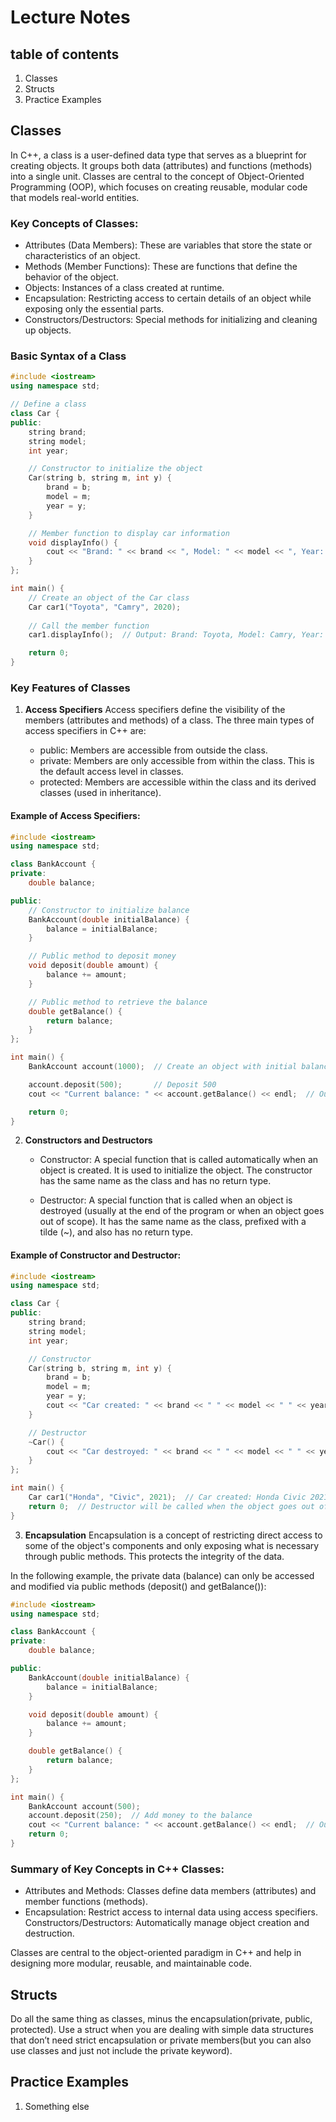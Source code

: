 # Lecture Notes

## table of contents
1. Classes 
2. Structs
3. Practice Examples

## Classes
In C++, a class is a user-defined data type that serves as a blueprint for creating objects. It groups both data (attributes) and functions (methods) into a single unit. Classes are central to the concept of Object-Oriented Programming (OOP), which focuses on creating reusable, modular code that models real-world entities.

### Key Concepts of Classes:
* Attributes (Data Members): These are variables that store the state or characteristics of an object.
* Methods (Member Functions): These are functions that define the behavior of the object.
* Objects: Instances of a class created at runtime.
* Encapsulation: Restricting access to certain details of an object while exposing only the essential parts.
* Constructors/Destructors: Special methods for initializing and cleaning up objects.


### Basic Syntax of a Class
```cpp
#include <iostream>
using namespace std;

// Define a class
class Car {
public:
    string brand;
    string model;
    int year;

    // Constructor to initialize the object
    Car(string b, string m, int y) {
        brand = b;
        model = m;
        year = y;
    }

    // Member function to display car information
    void displayInfo() {
        cout << "Brand: " << brand << ", Model: " << model << ", Year: " << year << endl;
    }
};

int main() {
    // Create an object of the Car class
    Car car1("Toyota", "Camry", 2020);
    
    // Call the member function
    car1.displayInfo();  // Output: Brand: Toyota, Model: Camry, Year: 2020

    return 0;
}
```

### Key Features of Classes
1. **Access Specifiers**
Access specifiers define the visibility of the members (attributes and methods) of a class. The three main types of access specifiers in C++ are:

   * public: Members are accessible from outside the class.
   * private: Members are only accessible from within the class. This is the default access level in classes.
   * protected: Members are accessible within the class and its derived classes (used in inheritance).

#### Example of Access Specifiers:
```cpp
#include <iostream>
using namespace std;

class BankAccount {
private:
    double balance;

public:
    // Constructor to initialize balance
    BankAccount(double initialBalance) {
        balance = initialBalance;
    }

    // Public method to deposit money
    void deposit(double amount) {
        balance += amount;
    }

    // Public method to retrieve the balance
    double getBalance() {
        return balance;
    }
};

int main() {
    BankAccount account(1000);  // Create an object with initial balance of 1000

    account.deposit(500);       // Deposit 500
    cout << "Current balance: " << account.getBalance() << endl;  // Output: Current balance: 1500

    return 0;
}
```

2. **Constructors and Destructors**
   * Constructor: A special function that is called automatically when an object is created. It is used to initialize the object. The constructor has the same name as the class and has no return type.

   * Destructor: A special function that is called when an object is destroyed (usually at the end of the program or when an object goes out of scope). It has the same name as the class, prefixed with a tilde (~), and also has no return type.

#### Example of Constructor and Destructor:
```cpp
#include <iostream>
using namespace std;

class Car {
public:
    string brand;
    string model;
    int year;

    // Constructor
    Car(string b, string m, int y) {
        brand = b;
        model = m;
        year = y;
        cout << "Car created: " << brand << " " << model << " " << year << endl;
    }

    // Destructor
    ~Car() {
        cout << "Car destroyed: " << brand << " " << model << " " << year << endl;
    }
};

int main() {
    Car car1("Honda", "Civic", 2021);  // Car created: Honda Civic 2021
    return 0;  // Destructor will be called when the object goes out of scope
}
```

3. **Encapsulation**
Encapsulation is a concept of restricting direct access to some of the object's components and only exposing what is necessary through public methods. This protects the integrity of the data.

In the following example, the private data (balance) can only be accessed and modified via public methods (deposit() and getBalance()):

```cpp
#include <iostream>
using namespace std;

class BankAccount {
private:
    double balance;

public:
    BankAccount(double initialBalance) {
        balance = initialBalance;
    }

    void deposit(double amount) {
        balance += amount;
    }

    double getBalance() {
        return balance;
    }
};

int main() {
    BankAccount account(500);
    account.deposit(250);  // Add money to the balance
    cout << "Current balance: " << account.getBalance() << endl;  // Output: Current balance: 750
    return 0;
}
```

### Summary of Key Concepts in C++ Classes:
* Attributes and Methods: Classes define data members (attributes) and member functions (methods).
* Encapsulation: Restrict access to internal data using access specifiers.
Constructors/Destructors: Automatically manage object creation and destruction.

Classes are central to the object-oriented paradigm in C++ and help in designing more modular, reusable, and maintainable code.

## Structs
Do all the same thing as classes, minus the encapsulation(private, public, protected). Use a struct when you are dealing with simple data structures that don’t need strict encapsulation or private members(but you can also use classes and just not include the private keyword).

## Practice Examples
1. Something else
